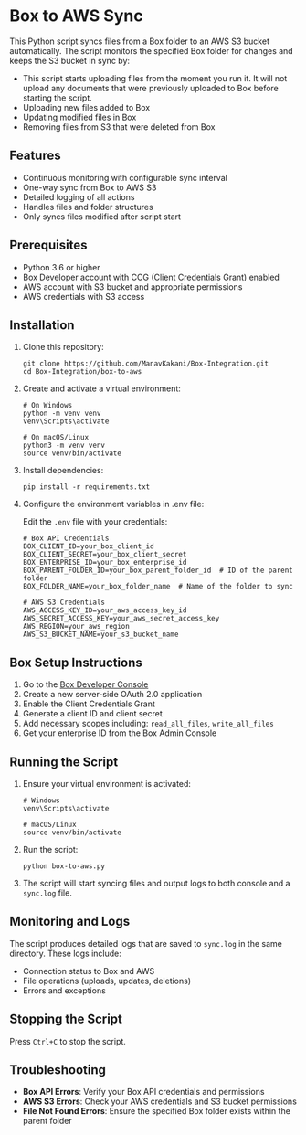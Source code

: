 # Box to AWS Sync

This Python script syncs files from a Box folder to an AWS S3 bucket automatically. The script monitors the specified Box folder for changes and keeps the S3 bucket in sync by:

- This script starts uploading files from the moment you run it. It will not upload any documents that were previously uploaded to Box before starting the script.
- Uploading new files added to Box
- Updating modified files in Box
- Removing files from S3 that were deleted from Box

## Features

- Continuous monitoring with configurable sync interval
- One-way sync from Box to AWS S3
- Detailed logging of all actions
- Handles files and folder structures
- Only syncs files modified after script start

## Prerequisites

- Python 3.6 or higher
- Box Developer account with CCG (Client Credentials Grant) enabled
- AWS account with S3 bucket and appropriate permissions
- AWS credentials with S3 access

## Installation

1. Clone this repository:
   ```
   git clone https://github.com/ManavKakani/Box-Integration.git
   cd Box-Integration/box-to-aws
   ```

2. Create and activate a virtual environment:
   ```
   # On Windows
   python -m venv venv
   venv\Scripts\activate

   # On macOS/Linux
   python3 -m venv venv
   source venv/bin/activate
   ```

3. Install dependencies:
   ```
   pip install -r requirements.txt
   ```

4. Configure the environment variables in .env file:
   
   Edit the `.env` file with your credentials:

   ```
   # Box API Credentials
   BOX_CLIENT_ID=your_box_client_id
   BOX_CLIENT_SECRET=your_box_client_secret
   BOX_ENTERPRISE_ID=your_box_enterprise_id
   BOX_PARENT_FOLDER_ID=your_box_parent_folder_id  # ID of the parent folder
   BOX_FOLDER_NAME=your_box_folder_name  # Name of the folder to sync

   # AWS S3 Credentials
   AWS_ACCESS_KEY_ID=your_aws_access_key_id
   AWS_SECRET_ACCESS_KEY=your_aws_secret_access_key
   AWS_REGION=your_aws_region
   AWS_S3_BUCKET_NAME=your_s3_bucket_name
   ```

## Box Setup Instructions

1. Go to the [Box Developer Console](https://developer.box.com/)
2. Create a new server-side OAuth 2.0 application
3. Enable the Client Credentials Grant
4. Generate a client ID and client secret
5. Add necessary scopes including: `read_all_files`, `write_all_files`
6. Get your enterprise ID from the Box Admin Console

## Running the Script

1. Ensure your virtual environment is activated:
   ```
   # Windows
   venv\Scripts\activate

   # macOS/Linux
   source venv/bin/activate
   ```

2. Run the script:
   ```
   python box-to-aws.py
   ```

3. The script will start syncing files and output logs to both console and a `sync.log` file.

## Monitoring and Logs

The script produces detailed logs that are saved to `sync.log` in the same directory. These logs include:
- Connection status to Box and AWS
- File operations (uploads, updates, deletions)
- Errors and exceptions

## Stopping the Script

Press `Ctrl+C` to stop the script.

## Troubleshooting

- **Box API Errors**: Verify your Box API credentials and permissions
- **AWS S3 Errors**: Check your AWS credentials and S3 bucket permissions
- **File Not Found Errors**: Ensure the specified Box folder exists within the parent folder

